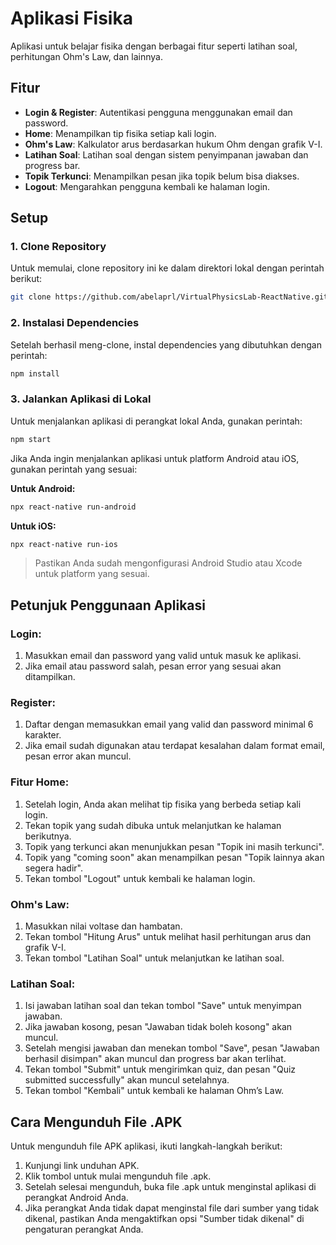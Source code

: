 # Aplikasi Fisika

Aplikasi untuk belajar fisika dengan berbagai fitur seperti latihan soal, perhitungan Ohm's Law, dan lainnya.

## Fitur

- **Login & Register**: Autentikasi pengguna menggunakan email dan password.
- **Home**: Menampilkan tip fisika setiap kali login.
- **Ohm's Law**: Kalkulator arus berdasarkan hukum Ohm dengan grafik V-I.
- **Latihan Soal**: Latihan soal dengan sistem penyimpanan jawaban dan progress bar.
- **Topik Terkunci**: Menampilkan pesan jika topik belum bisa diakses.
- **Logout**: Mengarahkan pengguna kembali ke halaman login.

## Setup

### 1. Clone Repository

Untuk memulai, clone repository ini ke dalam direktori lokal dengan perintah berikut:

```bash
git clone https://github.com/abelaprl/VirtualPhysicsLab-ReactNative.git
```

### 2. Instalasi Dependencies

Setelah berhasil meng-clone, instal dependencies yang dibutuhkan dengan perintah:

```bash
npm install
```

### 3. Jalankan Aplikasi di Lokal

Untuk menjalankan aplikasi di perangkat lokal Anda, gunakan perintah:

```bash
npm start
```

Jika Anda ingin menjalankan aplikasi untuk platform Android atau iOS, gunakan perintah yang sesuai:

**Untuk Android:**

```bash
npx react-native run-android
```

**Untuk iOS:**

```bash
npx react-native run-ios
```

> Pastikan Anda sudah mengonfigurasi Android Studio atau Xcode untuk platform yang sesuai.

## Petunjuk Penggunaan Aplikasi

### Login:

1. Masukkan email dan password yang valid untuk masuk ke aplikasi.
2. Jika email atau password salah, pesan error yang sesuai akan ditampilkan.

### Register:

1. Daftar dengan memasukkan email yang valid dan password minimal 6 karakter.
2. Jika email sudah digunakan atau terdapat kesalahan dalam format email, pesan error akan muncul.

### Fitur Home:

1. Setelah login, Anda akan melihat tip fisika yang berbeda setiap kali login.
2. Tekan topik yang sudah dibuka untuk melanjutkan ke halaman berikutnya.
3. Topik yang terkunci akan menunjukkan pesan "Topik ini masih terkunci".
4. Topik yang "coming soon" akan menampilkan pesan "Topik lainnya akan segera hadir".
5. Tekan tombol "Logout" untuk kembali ke halaman login.

### Ohm's Law:

1. Masukkan nilai voltase dan hambatan.
2. Tekan tombol "Hitung Arus" untuk melihat hasil perhitungan arus dan grafik V-I.
3. Tekan tombol "Latihan Soal" untuk melanjutkan ke latihan soal.

### Latihan Soal:

1. Isi jawaban latihan soal dan tekan tombol "Save" untuk menyimpan jawaban.
2. Jika jawaban kosong, pesan "Jawaban tidak boleh kosong" akan muncul.
3. Setelah mengisi jawaban dan menekan tombol "Save", pesan "Jawaban berhasil disimpan" akan muncul dan progress bar akan terlihat.
4. Tekan tombol "Submit" untuk mengirimkan quiz, dan pesan "Quiz submitted successfully" akan muncul setelahnya.
5. Tekan tombol "Kembali" untuk kembali ke halaman Ohm’s Law.

## Cara Mengunduh File .APK

Untuk mengunduh file APK aplikasi, ikuti langkah-langkah berikut:

1. Kunjungi link unduhan APK.
2. Klik tombol untuk mulai mengunduh file .apk.
3. Setelah selesai mengunduh, buka file .apk untuk menginstal aplikasi di perangkat Android Anda.
4. Jika perangkat Anda tidak dapat menginstal file dari sumber yang tidak dikenal, pastikan Anda mengaktifkan opsi "Sumber tidak dikenal" di pengaturan perangkat Anda.

